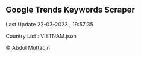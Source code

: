 

## Google Trends Keywords Scraper 
 
Last Update 22-03-2023 , 19:57:35

Country List :
VIETNAM.json



© Abdul Muttaqin 
